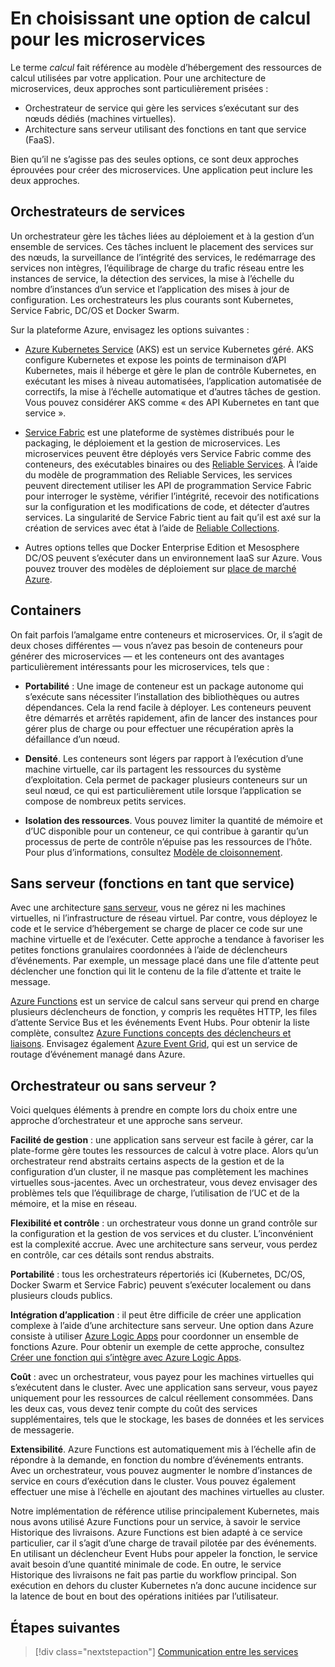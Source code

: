 # <a name="choosing-a-compute-option-for-microservices"></a>En choisissant une option de calcul pour les microservices

Le terme *calcul* fait référence au modèle d’hébergement des ressources de calcul utilisées par votre application. Pour une architecture de microservices, deux approches sont particulièrement prisées :

- Orchestrateur de service qui gère les services s’exécutant sur des nœuds dédiés (machines virtuelles).
- Architecture sans serveur utilisant des fonctions en tant que service (FaaS).

Bien qu’il ne s’agisse pas des seules options, ce sont deux approches éprouvées pour créer des microservices. Une application peut inclure les deux approches.

## <a name="service-orchestrators"></a>Orchestrateurs de services

Un orchestrateur gère les tâches liées au déploiement et à la gestion d’un ensemble de services. Ces tâches incluent le placement des services sur des nœuds, la surveillance de l’intégrité des services, le redémarrage des services non intègres, l’équilibrage de charge du trafic réseau entre les instances de service, la détection des services, la mise à l’échelle du nombre d’instances d’un service et l’application des mises à jour de configuration. Les orchestrateurs les plus courants sont Kubernetes, Service Fabric, DC/OS et Docker Swarm.

Sur la plateforme Azure, envisagez les options suivantes :

- [Azure Kubernetes Service](/azure/aks/) (AKS) est un service Kubernetes géré. AKS configure Kubernetes et expose les points de terminaison d’API Kubernetes, mais il héberge et gère le plan de contrôle Kubernetes, en exécutant les mises à niveau automatisées, l’application automatisée de correctifs, la mise à l’échelle automatique et d’autres tâches de gestion. Vous pouvez considérer AKS comme « des API Kubernetes en tant que service ».

- [Service Fabric](/azure/service-fabric/) est une plateforme de systèmes distribués pour le packaging, le déploiement et la gestion de microservices. Les microservices peuvent être déployés vers Service Fabric comme des conteneurs, des exécutables binaires ou des [Reliable Services](/azure/service-fabric/service-fabric-reliable-services-introduction). À l’aide du modèle de programmation des Reliable Services, les services peuvent directement utiliser les API de programmation Service Fabric pour interroger le système, vérifier l’intégrité, recevoir des notifications sur la configuration et les modifications de code, et détecter d’autres services. La singularité de Service Fabric tient au fait qu’il est axé sur la création de services avec état à l’aide de [Reliable Collections](/azure/service-fabric/service-fabric-reliable-services-reliable-collections).

- Autres options telles que Docker Enterprise Edition et Mesosphere DC/OS peuvent s’exécuter dans un environnement IaaS sur Azure. Vous pouvez trouver des modèles de déploiement sur [place de marché Azure](https://azuremarketplace.microsoft.com).

## <a name="containers"></a>Containers

On fait parfois l’amalgame entre conteneurs et microservices. Or, il s’agit de deux choses différentes &mdash; vous n’avez pas besoin de conteneurs pour générer des microservices &mdash; et les conteneurs ont des avantages particulièrement intéressants pour les microservices, tels que :

- **Portabilité** : Une image de conteneur est un package autonome qui s’exécute sans nécessiter l’installation des bibliothèques ou autres dépendances. Cela la rend facile à déployer. Les conteneurs peuvent être démarrés et arrêtés rapidement, afin de lancer des instances pour gérer plus de charge ou pour effectuer une récupération après la défaillance d’un nœud.

- **Densité**. Les conteneurs sont légers par rapport à l’exécution d’une machine virtuelle, car ils partagent les ressources du système d’exploitation. Cela permet de packager plusieurs conteneurs sur un seul nœud, ce qui est particulièrement utile lorsque l’application se compose de nombreux petits services.

- **Isolation des ressources**. Vous pouvez limiter la quantité de mémoire et d’UC disponible pour un conteneur, ce qui contribue à garantir qu’un processus de perte de contrôle n’épuise pas les ressources de l’hôte. Pour plus d’informations, consultez [Modèle de cloisonnement](../../patterns/bulkhead.md).

## <a name="serverless-functions-as-a-service"></a>Sans serveur (fonctions en tant que service)

Avec une architecture [sans serveur](https://azure.microsoft.com/solutions/serverless/), vous ne gérez ni les machines virtuelles, ni l’infrastructure de réseau virtuel. Par contre, vous déployez le code et le service d’hébergement se charge de placer ce code sur une machine virtuelle et de l’exécuter. Cette approche a tendance à favoriser les petites fonctions granulaires coordonnées à l’aide de déclencheurs d’événements. Par exemple, un message placé dans une file d’attente peut déclencher une fonction qui lit le contenu de la file d’attente et traite le message.

[Azure Functions](/azure/azure-functions/) est un service de calcul sans serveur qui prend en charge plusieurs déclencheurs de fonction, y compris les requêtes HTTP, les files d’attente Service Bus et les événements Event Hubs. Pour obtenir la liste complète, consultez [Azure Functions concepts des déclencheurs et liaisons](/azure/azure-functions/functions-triggers-bindings). Envisagez également [Azure Event Grid](/azure/event-grid/), qui est un service de routage d’événement managé dans Azure.

<!-- markdownlint-disable MD026 -->

## <a name="orchestrator-or-serverless"></a>Orchestrateur ou sans serveur ?

<!-- markdownlint-enable MD026 -->

Voici quelques éléments à prendre en compte lors du choix entre une approche d’orchestrateur et une approche sans serveur.

**Facilité de gestion** : une application sans serveur est facile à gérer, car la plate-forme gère toutes les ressources de calcul à votre place. Alors qu’un orchestrateur rend abstraits certains aspects de la gestion et de la configuration d’un cluster, il ne masque pas complètement les machines virtuelles sous-jacentes. Avec un orchestrateur, vous devez envisager des problèmes tels que l’équilibrage de charge, l’utilisation de l’UC et de la mémoire, et la mise en réseau.

**Flexibilité et contrôle** : un orchestrateur vous donne un grand contrôle sur la configuration et la gestion de vos services et du cluster. L’inconvénient est la complexité accrue. Avec une architecture sans serveur, vous perdez en contrôle, car ces détails sont rendus abstraits.

**Portabilité** : tous les orchestrateurs répertoriés ici (Kubernetes, DC/OS, Docker Swarm et Service Fabric) peuvent s’exécuter localement ou dans plusieurs clouds publics.

**Intégration d’application** : il peut être difficile de créer une application complexe à l’aide d’une architecture sans serveur. Une option dans Azure consiste à utiliser [Azure Logic Apps](/azure/logic-apps/) pour coordonner un ensemble de fonctions Azure. Pour obtenir un exemple de cette approche, consultez [Créer une fonction qui s’intègre avec Azure Logic Apps](/azure/azure-functions/functions-twitter-email).

**Coût** : avec un orchestrateur, vous payez pour les machines virtuelles qui s’exécutent dans le cluster. Avec une application sans serveur, vous payez uniquement pour les ressources de calcul réellement consommées. Dans les deux cas, vous devez tenir compte du coût des services supplémentaires, tels que le stockage, les bases de données et les services de messagerie.

**Extensibilité**. Azure Functions est automatiquement mis à l’échelle afin de répondre à la demande, en fonction du nombre d’événements entrants. Avec un orchestrateur, vous pouvez augmenter le nombre d’instances de service en cours d’exécution dans le cluster. Vous pouvez également effectuer une mise à l’échelle en ajoutant des machines virtuelles au cluster.

Notre implémentation de référence utilise principalement Kubernetes, mais nous avons utilisé Azure Functions pour un service, à savoir le service Historique des livraisons. Azure Functions est bien adapté à ce service particulier, car il s’agit d’une charge de travail pilotée par des événements. En utilisant un déclencheur Event Hubs pour appeler la fonction, le service avait besoin d’une quantité minimale de code. En outre, le service Historique des livraisons ne fait pas partie du workflow principal. Son exécution en dehors du cluster Kubernetes n’a donc aucune incidence sur la latence de bout en bout des opérations initiées par l’utilisateur.

## <a name="next-steps"></a>Étapes suivantes

> [!div class="nextstepaction"]
> [Communication entre les services](./interservice-communication.md)
